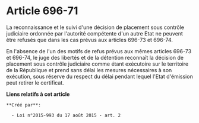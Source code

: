# Article 696-71

La reconnaissance et le suivi d'une décision de placement sous contrôle judiciaire ordonnée par l'autorité compétente d'un
autre Etat ne peuvent être refusés que dans les cas prévus aux articles 696-73 et 696-74. 

En l'absence de l'un des motifs de refus prévus aux mêmes articles 696-73 et 696-74, le juge des libertés et de la détention
reconnaît la décision de placement sous contrôle judiciaire comme étant exécutoire sur le territoire de la République et
prend sans délai les mesures nécessaires à son exécution, sous réserve du respect du délai pendant lequel l'Etat d'émission
peut retirer le certificat.

**Liens relatifs à cet article**

	**Créé par**:

	  - Loi n°2015-993 du 17 août 2015 - art. 2
